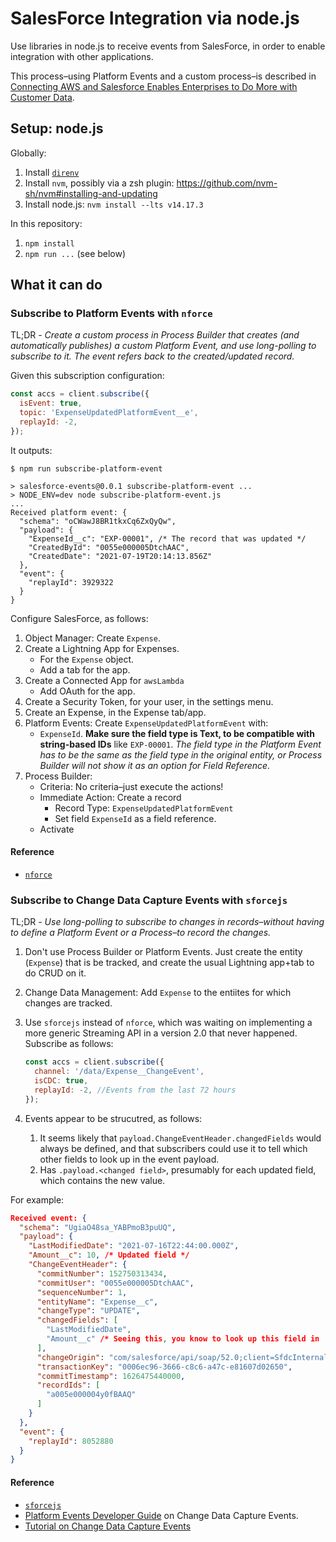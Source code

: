 # SalesForce Integration via node.js

Use libraries in node.js to receive events from SalesForce, in order to enable
integration with other applications.

This process–using Platform Events and a custom process–is described in
[Connecting AWS and Salesforce Enables Enterprises to Do More with Customer
Data](https://aws.amazon.com/de/blogs/apn/connecting-aws-and-salesforce-enables-enterprises-to-do-more-with-customer-data/).


## Setup: node.js

Globally:

1. Install [`direnv`](https://direnv.net/)
1. Install `nvm`, possibly via a zsh plugin:
   https://github.com/nvm-sh/nvm#installing-and-updating
1. Install node.js: `nvm install --lts v14.17.3`

In this repository:

1. `npm install`
1. `npm run ...` (see below)


## What it can do

### Subscribe to Platform Events with `nforce`

TL;DR - _Create a custom process in Process Builder that creates (and
automatically publishes) a custom Platform Event, and use long-polling to
subscribe to it.  The event refers back to the created/updated record._

Given this subscription configuration:

```javascript
const accs = client.subscribe({
  isEvent: true,
  topic: 'ExpenseUpdatedPlatformEvent__e',
  replayId: -2,
});
```

It outputs:

```shell
$ npm run subscribe-platform-event

> salesforce-events@0.0.1 subscribe-platform-event ...
> NODE_ENV=dev node subscribe-platform-event.js
...
Received platform event: {
  "schema": "oCWawJ8BR1tkxCq6ZxQyQw",
  "payload": {
    "ExpenseId__c": "EXP-00001", /* The record that was updated */
    "CreatedById": "0055e000005DtchAAC",
    "CreatedDate": "2021-07-19T20:14:13.856Z"
  },
  "event": {
    "replayId": 3929322
  }
}
```

Configure SalesForce, as follows:

1. Object Manager: Create `Expense`.
1. Create a Lightning App for Expenses.
   * For the `Expense` object.
   * Add a tab for the app.
1. Create a Connected App for `awsLambda`
   * Add OAuth for the app.
1. Create a Security Token, for your user, in the settings menu.
1. Create an Expense, in the Expense tab/app.
1. Platform Events: Create `ExpenseUpdatedPlatformEvent` with:
   * `ExpenseId`.  __Make sure the field type is Text, to be compatible with
     string-based IDs__ like `EXP-00001`.  _The field type in the Platform Event
     has to be the same as the field type in the original entity, or Process
     Builder will not show it as an option for Field Reference._
1. Process Builder:
   * Criteria: No criteria–just execute the actions!
   * Immediate Action: Create a record
     * Record Type: `ExpenseUpdatedPlatformEvent`
     * Set field `ExpenseId` as a field reference.
   * Activate

#### Reference

* [`nforce`](https://github.com/kevinohara80/nforce)


### Subscribe to Change Data Capture Events with `sforcejs`

TL;DR - _Use long-polling to subscribe to changes in records–without having to
define a Platform Event or a Process–to record the changes._

1. Don't use Process Builder or Platform Events.  Just create the entity
   (`Expense`) that is be tracked, and create the usual Lightning app+tab to do
   CRUD on it.
1. Change Data Management: Add `Expense` to the entiites for which changes are
   tracked.
1. Use `sforcejs` instead of `nforce`, which was waiting on implementing a more
   generic Streaming API in a version 2.0 that never happened.  Subscribe as
   follows:

   ```javascript
   const accs = client.subscribe({
     channel: '/data/Expense__ChangeEvent',
     isCDC: true,
     replayId: -2, //Events from the last 72 hours
   });
   ```
1. Events appear to be strucutred, as follows:
   1. It seems likely that `payload.ChangeEventHeader.changedFields` would
      always be defined, and that subscribers could use it to tell which other
      fields to look up in the event payload.
   1. Has `.payload.<changed field>`, presumably for each updated field, which
      contains the new value.


For example:

```json
Received event: {
  "schema": "UgiaO48sa_YABPmoB3puUQ",
  "payload": {
    "LastModifiedDate": "2021-07-16T22:44:00.000Z",
    "Amount__c": 10, /* Updated field */
    "ChangeEventHeader": {
      "commitNumber": 152750313434,
      "commitUser": "0055e000005DtchAAC",
      "sequenceNumber": 1,
      "entityName": "Expense__c",
      "changeType": "UPDATE",
      "changedFields": [
        "LastModifiedDate",
        "Amount__c" /* Seeing this, you know to look up this field in .payload */
      ],
      "changeOrigin": "com/salesforce/api/soap/52.0;client=SfdcInternalAPI/",
      "transactionKey": "0006ec96-3666-c8c6-a47c-e81607d02650",
      "commitTimestamp": 1626475440000,
      "recordIds": [
        "a005e000004y0fBAAQ"
      ]
    }
  },
  "event": {
    "replayId": 8052880
  }
}
```

#### Reference

* [`sforcejs`](https://github.com/dhulke/sforcejs)
* [Platform Events Developer
  Guide](https://developer.salesforce.com/docs/atlas.en-us.platform_events.meta/platform_events/platform_events_objects_change_data_capture.htm)
  on Change Data Capture Events.
* [Tutorial on Change Data Capture
  Events](https://github.com/abrarsheikhsony/SFDC-change-data-capture)
